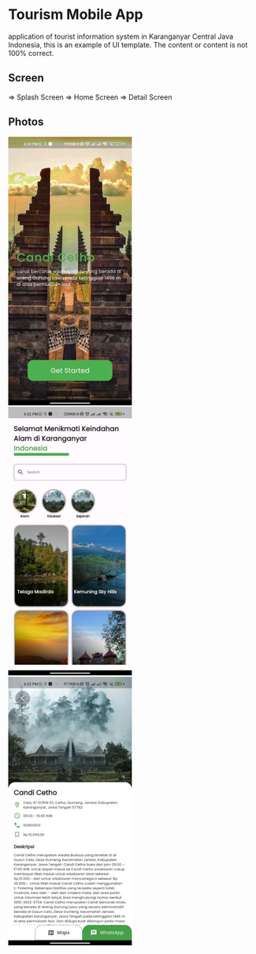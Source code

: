 # Tourism Mobile App

application of tourist information system in Karanganyar Central Java Indonesia, this is an example of UI template. The content or content is not 100% correct.  


## Screen

=> Splash Screen
=> Home Screen
=> Detail Screen

## Photos

![alt text](https://github.com/nanangstwan/UI-Tourism-Mobile-App/blob/master/image/1.3.jpg?raw=true)
![alt text](https://github.com/nanangstwan/UI-Tourism-Mobile-App/blob/master/image/1.2.jpg?raw=true)
![alt text](https://github.com/nanangstwan/UI-Tourism-Mobile-App/blob/master/image/1.1.jpg?raw=true)
